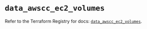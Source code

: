 # `data_awscc_ec2_volumes`

Refer to the Terraform Registry for docs: [`data_awscc_ec2_volumes`](https://registry.terraform.io/providers/hashicorp/awscc/0.70.0/docs/data-sources/ec2_volumes).
